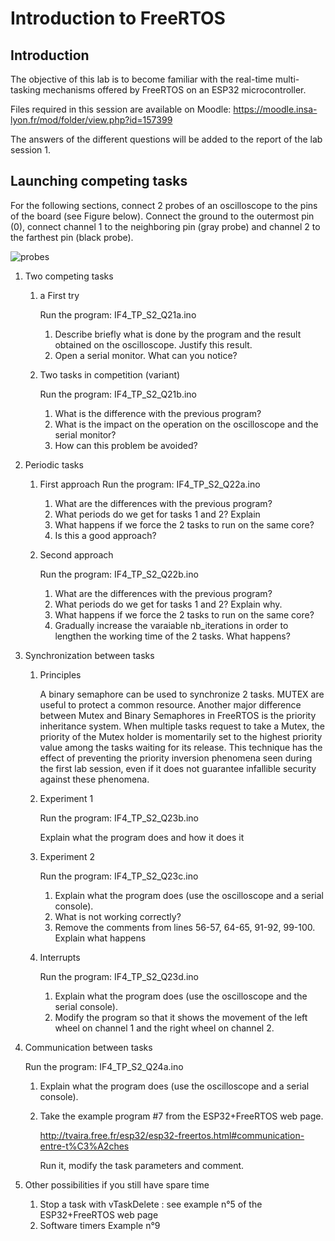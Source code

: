 # Introduction to FreeRTOS

## Introduction

The objective of this lab is to become familiar with the real-time multi-tasking mechanisms offered by FreeRTOS on an ESP32 microcontroller.

Files required in this session are available on Moodle:
https://moodle.insa-lyon.fr/mod/folder/view.php?id=157399

The answers of the different questions will be added to the report of the lab session 1.


## Launching competing tasks

For the following sections, connect 2 probes of an oscilloscope to the pins of the board (see Figure below). Connect the ground to the outermost pin (0), connect channel 1 to the neighboring pin (gray probe) and channel 2 to the farthest pin (black probe).


![probes](https://user-images.githubusercontent.com/57991923/134173253-c9426799-a8c7-4cf9-9f38-db5377b86162.jpg)

1. Two competing tasks

   1. a First try

      Run the program: IF4_TP_S2_Q21a.ino

         1.	Describe briefly what is done by the program and the result obtained on the oscilloscope. Justify this result.
         2.	Open a serial monitor. What can you notice?

   2. Two tasks in competition (variant)

      Run the program: IF4_TP_S2_Q21b.ino

        1. What is the difference with the previous program?
        2. What is the impact on the operation on the oscilloscope and the serial monitor?
        3. How can this problem be avoided?

2. Periodic tasks

   1. First approach
      Run the program: IF4_TP_S2_Q22a.ino

      1. What are the differences with the previous program?
      2. What periods do we get for tasks 1 and 2? Explain
      3. What happens if we force the 2 tasks to run on the same core?
      4. Is this a good approach?

   2. Second approach

      Run the program: IF4_TP_S2_Q22b.ino
        1.	What are the differences with the previous program?
        2.	What periods do we get for tasks 1 and 2? Explain why.
        3.	What happens if we force the 2 tasks to run on the same core?
        4.	Gradually increase the varaiable nb_iterations in order to lengthen the working time of the 2 tasks. What happens?

  3. Synchronization between tasks

       1. Principles

          A binary semaphore can be used to synchronize 2 tasks. MUTEX are useful to protect a common resource. Another major difference between Mutex and Binary Semaphores in FreeRTOS is the priority inheritance system. When multiple tasks request to take a Mutex, the priority of the Mutex holder is momentarily set to the highest priority value among the tasks waiting for its release. This technique has the effect of preventing the priority inversion phenomena seen during the first lab session, even if it does not guarantee infallible security against these phenomena.

       2. Experiment 1 

          Run the program: IF4_TP_S2_Q23b.ino

          Explain what the program does and how it does it

       3. Experiment 2

          Run the program: IF4_TP_S2_Q23c.ino

          1. Explain what the program does (use the oscilloscope and a serial console).
          2. What is not working correctly?
          3. Remove the comments from lines 56-57, 64-65, 91-92, 99-100. Explain what happens

     4. Interrupts

        Run the program: IF4_TP_S2_Q23d.ino

          1. Explain what the program does (use the oscilloscope and the serial console).
          2. Modify the program so that it shows the movement of the left wheel on channel 1 and the right wheel on channel 2.

  4. Communication between tasks

     Run the program: IF4_TP_S2_Q24a.ino
       1.	Explain what the program does (use the oscilloscope and a serial console).
       2. Take the example program #7 from the ESP32+FreeRTOS web page.

            http://tvaira.free.fr/esp32/esp32-freertos.html#communication-entre-t%C3%A2ches

            Run it, modify the task parameters and comment.

5. Other possibilities if you still have spare time

   1. Stop a task with vTaskDelete : see example n°5 of the ESP32+FreeRTOS web page  
   2. Software timers Example n°9







    


